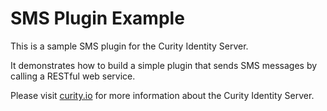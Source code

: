 # SMS Plugin Example #

This is a sample SMS plugin for the Curity Identity Server.

It demonstrates how to build a simple plugin that sends SMS messages by calling a RESTful web service.

Please visit [curity.io](https://curity.io/) for more information about the Curity Identity Server.